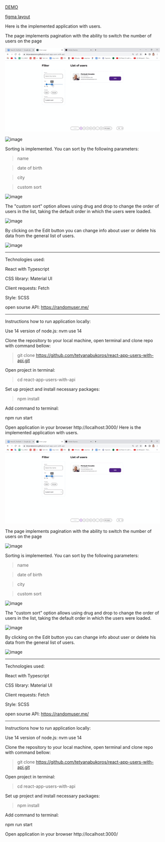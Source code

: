 [DEMO](https://tetyanabukoros.github.io/react-app-users-with-api/)

[figma layout](https://www.figma.com/file/6CtZMvk3OVl7k9OV9CTugo/Test-task?node-id=0%3A1)

Here is the implemented application with users.

The page implements pagination with the ability to switch the number of users on the page


<img src="public/IMG_9701_MP4_AdobeExpress.gif">

![image](https://user-images.githubusercontent.com/94980714/197724558-6593127b-448b-4d18-9956-728c67b5a180.png)

Sorting is implemented.
You can sort by the following parameters:
>name

>date of birth

>city

>custom sort

![image](https://user-images.githubusercontent.com/94980714/197725543-4ff9ee85-933a-4c09-b504-cb0ace0681f8.png)

The "custom sort" option allows using drug and drop to change the order of users in the list, taking the default order in which the users were loaded.

![image](https://user-images.githubusercontent.com/94980714/197726619-48484d0b-83bd-4924-b10c-9bdbb28b2954.png)

By clicking on the Edit button you can change info about user or delete his data from the general list of users.

![image](https://user-images.githubusercontent.com/94980714/197733921-33662990-7bdb-4d1f-9a68-24219666d633.png)

-----------------

Technologies used:

React with Typescript

CSS library: Material UI

Client requests: Fetch

Style: SCSS

open sourse API: https://randomuser.me/

--------------------

Instructions how to run application locally:

Use 14 version of node.js:
nvm use 14

Clone the repository to your local machine, open terminal and clone repo with command bellow:

>git clone https://github.com/tetyanabukoros/react-app-users-with-api.git

Open project in terminal:

>cd react-app-users-with-api

Set up project and install necessary packages:

>npm install

Add command to terminal:
>
npm run start


Open application in your browser http://localhost:3000/
Here is the implemented application with users.

 <img src="./public/IMG_9701_MP4_AdobeExpress.gif">


The page implements pagination with the ability to switch the number of users on the page

![image](https://user-images.githubusercontent.com/94980714/197724558-6593127b-448b-4d18-9956-728c67b5a180.png)

Sorting is implemented.
You can sort by the following parameters:
>name

>date of birth

>city

>custom sort

![image](https://user-images.githubusercontent.com/94980714/197725543-4ff9ee85-933a-4c09-b504-cb0ace0681f8.png)

The "custom sort" option allows using drug and drop to change the order of users in the list, taking the default order in which the users were loaded.

![image](https://user-images.githubusercontent.com/94980714/197726619-48484d0b-83bd-4924-b10c-9bdbb28b2954.png)

By clicking on the Edit button you can change info about user or delete his data from the general list of users.

![image](https://user-images.githubusercontent.com/94980714/197733921-33662990-7bdb-4d1f-9a68-24219666d633.png)

-----------------

Technologies used:

React with Typescript

CSS library: Material UI

Client requests: Fetch

Style: SCSS

open sourse API: https://randomuser.me/

--------------------

Instructions how to run application locally:

Use 14 version of node.js:
nvm use 14

Clone the repository to your local machine, open terminal and clone repo with command bellow:

>git clone https://github.com/tetyanabukoros/react-app-users-with-api.git

Open project in terminal:

>cd react-app-users-with-api

Set up project and install necessary packages:

>npm install

Add command to terminal:
>
npm run start

Open application in your browser http://localhost:3000/
